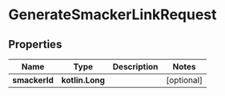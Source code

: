 
# GenerateSmackerLinkRequest

## Properties
Name | Type | Description | Notes
------------ | ------------- | ------------- | -------------
**smackerId** | **kotlin.Long** |  |  [optional]




